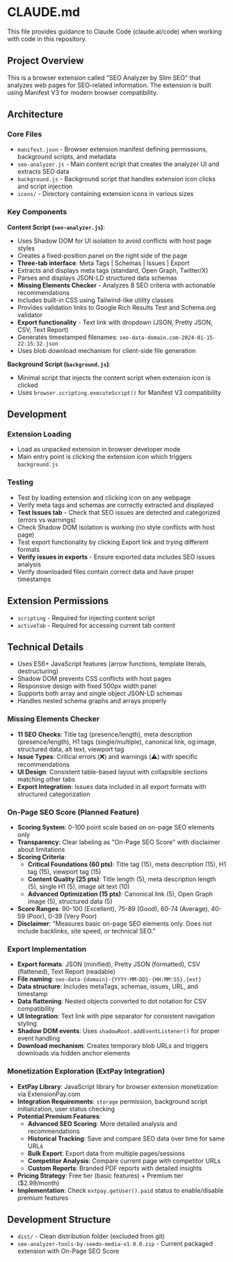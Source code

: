 # CLAUDE.md

This file provides guidance to Claude Code (claude.ai/code) when working with code in this repository.

## Project Overview

This is a browser extension called "SEO Analyzer by Slim SEO" that analyzes web pages for SEO-related information. The extension is built using Manifest V3 for modern browser compatibility.

## Architecture

### Core Files
- `manifest.json` - Browser extension manifest defining permissions, background scripts, and metadata
- `seo-analyzer.js` - Main content script that creates the analyzer UI and extracts SEO data
- `background.js` - Background script that handles extension icon clicks and script injection
- `icons/` - Directory containing extension icons in various sizes

### Key Components

**Content Script (`seo-analyzer.js`)**:
- Uses Shadow DOM for UI isolation to avoid conflicts with host page styles
- Creates a fixed-position panel on the right side of the page
- **Three-tab interface**: Meta Tags | Schemas | Issues | Export
- Extracts and displays meta tags (standard, Open Graph, Twitter/X)
- Parses and displays JSON-LD structured data schemas
- **Missing Elements Checker** - Analyzes 8 SEO criteria with actionable recommendations
- Includes built-in CSS using Tailwind-like utility classes
- Provides validation links to Google Rich Results Test and Schema.org validator
- **Export functionality** - Text link with dropdown (JSON, Pretty JSON, CSV, Text Report)
- Generates timestamped filenames: `seo-data-domain.com-2024-01-15-22:15:32.json`
- Uses blob download mechanism for client-side file generation

**Background Script (`background.js`)**:
- Minimal script that injects the content script when extension icon is clicked
- Uses `browser.scripting.executeScript()` for Manifest V3 compatibility

## Development

### Extension Loading
- Load as unpacked extension in browser developer mode
- Main entry point is clicking the extension icon which triggers `background.js`

### Testing
- Test by loading extension and clicking icon on any webpage
- Verify meta tags and schemas are correctly extracted and displayed
- **Test Issues tab** - Check that SEO issues are detected and categorized (errors vs warnings)
- Check Shadow DOM isolation is working (no style conflicts with host page)
- Test export functionality by clicking Export link and trying different formats
- **Verify issues in exports** - Ensure exported data includes SEO issues analysis
- Verify downloaded files contain correct data and have proper timestamps

## Extension Permissions
- `scripting` - Required for injecting content script
- `activeTab` - Required for accessing current tab content

## Technical Details
- Uses ES6+ JavaScript features (arrow functions, template literals, destructuring)
- Shadow DOM prevents CSS conflicts with host pages
- Responsive design with fixed 500px width panel
- Supports both array and single object JSON-LD schemas
- Handles nested schema graphs and arrays properly

### Missing Elements Checker
- **11 SEO Checks**: Title tag (presence/length), meta description (presence/length), H1 tags (single/multiple), canonical link, og:image, structured data, alt text, viewport tag
- **Issue Types**: Critical errors (❌) and warnings (⚠️) with specific recommendations
- **UI Design**: Consistent table-based layout with collapsible sections matching other tabs
- **Export Integration**: Issues data included in all export formats with structured categorization

### On-Page SEO Score (Planned Feature)
- **Scoring System**: 0-100 point scale based on on-page SEO elements only
- **Transparency**: Clear labeling as "On-Page SEO Score" with disclaimer about limitations
- **Scoring Criteria**:
  - **Critical Foundations (60 pts)**: Title tag (15), meta description (15), H1 tag (15), viewport tag (15)
  - **Content Quality (25 pts)**: Title length (5), meta description length (5), single H1 (5), image alt text (10)
  - **Advanced Optimization (15 pts)**: Canonical link (5), Open Graph image (5), structured data (5)
- **Score Ranges**: 90-100 (Excellent), 75-89 (Good), 60-74 (Average), 40-59 (Poor), 0-39 (Very Poor)
- **Disclaimer**: "Measures basic on-page SEO elements only. Does not include backlinks, site speed, or technical SEO."

### Export Implementation
- **Export formats**: JSON (minified), Pretty JSON (formatted), CSV (flattened), Text Report (readable)
- **File naming**: `seo-data-{domain}-{YYYY-MM-DD}-{HH:MM:SS}.{ext}`
- **Data structure**: Includes metaTags, schemas, issues, URL, and timestamp
- **Data flattening**: Nested objects converted to dot notation for CSV compatibility
- **UI Integration**: Text link with pipe separator for consistent navigation styling
- **Shadow DOM events**: Uses `shadowRoot.addEventListener()` for proper event handling
- **Download mechanism**: Creates temporary blob URLs and triggers downloads via hidden anchor elements

### Monetization Exploration (ExtPay Integration)
- **ExtPay Library**: JavaScript library for browser extension monetization via ExtensionPay.com
- **Integration Requirements**: `storage` permission, background script initialization, user status checking
- **Potential Premium Features**:
  - **Advanced SEO Scoring**: More detailed analysis and recommendations
  - **Historical Tracking**: Save and compare SEO data over time for same URLs
  - **Bulk Export**: Export data from multiple pages/sessions
  - **Competitor Analysis**: Compare current page with competitor URLs
  - **Custom Reports**: Branded PDF reports with detailed insights
- **Pricing Strategy**: Free tier (basic features) + Premium tier ($2.99/month)
- **Implementation**: Check `extpay.getUser().paid` status to enable/disable premium features

## Development Structure
- `dist/` - Clean distribution folder (excluded from git)
- `seo-analyzer-tools-by-seedo-media-v1.0.0.zip` - Current packaged extension with On-Page SEO Score